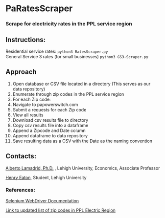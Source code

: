 # PaRatesScraper
### Scrape for electricity rates in the PPL service region


## Instructions:
Residential service rates: ```python3 RatesScraper.py```  
General Service 3 rates (for small businesses) ```python3 GS3-Scraper.py```

## Approach 

1. Open database or CSV file located in a directory (This serves as our data repository)
2. Enumerate through zip codes in the PPL service region
3. For each Zip code:
4. Navigate to papowerswitch.com
5. Submit a requests for each Zip code 
6. View all results
7. Download csv results file to directory
8. Copy csv results file into a dataframe
9. Append a Zipcode and Date column
10. Append dataframe to data repository
11. Save resulting data as a CSV with the Date as the naming convention

## Contacts:
[Alberto Lamadrid, Ph.D.](https://business.lehigh.edu/directory/alberto-j-lamadrid) ,  Lehigh University, Economics, Associate Professor

[Henry Eaton](hhe223@lehigh.edu), Student, Lehigh University

### References:
[Selenium WebDriver Documentation](https://www.selenium.dev/documentation/webdriver/)

[Link to updated list of zip codes in PPL Electric Region](https://www.pplelectric.com/-/media/PPLElectric/At-Your-Service/Docs/General-Supplier-Reference-Information/PPLServicingArea-Zipcodes.xls)

